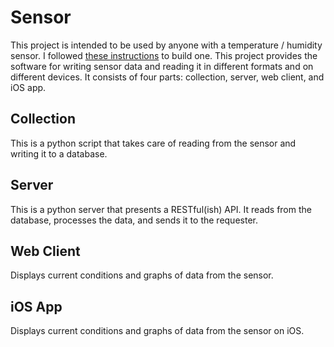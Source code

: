 # Sensor

This project is intended to be used by anyone with a temperature / humidity sensor. I followed [these instructions][1] to build one. This project provides the software for writing sensor data and reading it in different formats and on different devices. It consists of four parts: collection, server, web client, and iOS app.

## Collection
This is a python script that takes care of reading from the sensor and writing it to a database.

## Server
This is a python server that presents a RESTful(ish) API. It reads from the database, processes the data, and sends it to the requester.

## Web Client
Displays current conditions and graphs of data from the sensor.

## iOS App
Displays current conditions and graphs of data from the sensor on iOS.

[1]: http://www.instructables.com/id/Raspberry-Pi-Temperature-Humidity-Network-Monitor/
